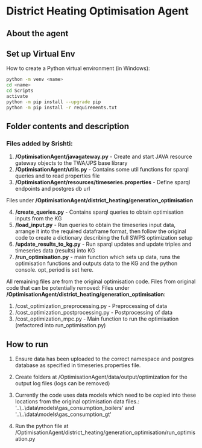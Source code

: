 # District Heating Optimisation Agent

## About the agent

## Set up Virtual Env
How to create a Python virtual environment (in Windows):
```bash
python -m venv <name>
cd <name>
cd Scripts
activate
python -m pip install --upgrade pip
python -m pip install -r requirements.txt
```

## Folder contents and description

### Files added by Srishti:
1. **/OptimisationAgent/javagateway.py** - Create and start JAVA resource gateway objects to the TWA/JPS base library
2. **/OptimisationAgent/utils.py** - Contains some util functions for sparql queries and to read properties file
3. **/OptimisationAgent/resources/timeseries.properties** - Define sparql endpoints and postgres db url


Files under **/OptimisationAgent/district_heating/generation_optimisation**

4. **/create_queries.py** - Contains sparql queries to obtain
optimisation inputs from the KG
5. **/load_input.py** - Run queries to obtain the timeseries 
input data, arrange it into the required dataframe format, then follow the original code to create a
dictionary describing the full SWPS optimization setup
6. **/update_results_to_kg.py** - Run sparql updates and
update triples and timeseries data (results) into KG
7. **/run_optimisation.py** - main function which sets up data,
runs the optimisation functions and outputs data to the KG and the python console. opt_period is set here.


All remaining files are from the original optimisation code. Files from original code that can be potentially removed:
Files under **/OptimisationAgent/district_heating/generation_optimisation**:
1. /cost_optimization_preprocessing.py - Preprocessing of data
2. /cost_optimization_postprocessing.py - Postprocessing of data
3. /cost_optimization_mpc.py - Main function to run the optimisation (refactored into run_optimisation.py)

## How to run
1. Ensure data has been uploaded to the correct namespace and postgres database as specified in timeseries.properties
file.

2. Create folders at /OptimisationAgent/data/output/optimization for the output log files (logs can be removed)
3. Currently the code uses data models which need to be copied into these locations from the original optimisation data files.:
      '..\\..\\data\\models\\gas_consumption_boilers' and '..\\..\\data\\models\\gas_consumption_gt'

4. Run the python file at /OptimisationAgent/district_heating/generation_optimisation/run_optimisation.py
